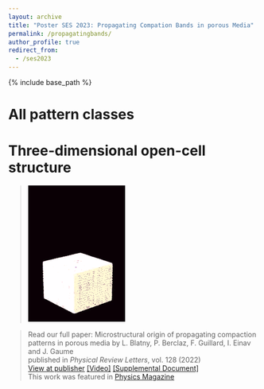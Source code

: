 ```yaml
---
layout: archive
title: "Poster SES 2023: Propagating Compation Bands in porous Media"
permalink: /propagatingbands/
author_profile: true
redirect_from:
  - /ses2023
---
```


{% include base_path %}

All pattern classes
======


Three-dimensional open-cell structure
======
> ![prl](/images/cover_prl.gif)  


> Read our full paper:
> Microstructural origin of propagating compaction patterns in porous media
> by L. Blatny, P. Berclaz, F. Guillard, I. Einav and J. Gaume  
> published in _Physical Review Letters_, vol. 128 (2022)  
> [View at publisher](https://journals.aps.org/prl/abstract/10.1103/PhysRevLett.128.228002) [[Video]](https://journals.aps.org/prl/supplemental/10.1103/PhysRevLett.128.228002/supplementary_movie_1.mp4) [[Supplemental Document]](https://journals.aps.org/prl/supplemental/10.1103/PhysRevLett.128.228002/supplement_rev16022022.pdf)  
> This work was featured in [Physics Magazine](https://physics.aps.org/articles/v15/s73)
